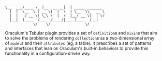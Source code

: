 ```
_________     ___           __
\__  ___/____ \_ |__  __ __|  | _____ _______
  |  |  \__  \ | __ \|  |  \  | \__  \\_  __ \
  |  |   / __ \| \_\ \  |  /  |__/ __ \|  | \/
  |__|  (____  /___  /____/|____(____  /__|
             \/    \/                \/
````

Oraculum's Tabular plugin provides a set of `definition`s and `mixin`s that aim to solve the problems of rendering `collection`s as a two-dimensional array of `model`s and their `attributes` (eg, a table). It prescribes a set of patterns and interfaces that lean on Oraculum's built-in behaviors to provide this functionality in a configuration-driven way.
